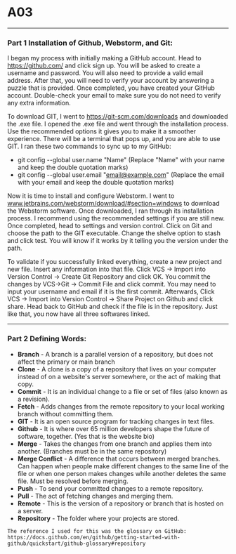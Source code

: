 # A03
***
### Part 1 Installation of Github, Webstorm, and Git:
I began my process with initially making a GitHub account. Head to https://github.com/ and click sign up. You will be asked to create a username and password. You will also need to provide a valid email address. After that, you will need to verify your account by answering a puzzle that is provided. Once completed, you have created your GitHub account. Double-check your email to make sure you do not need to verify any extra information.

To download GIT, I went to https://git-scm.com/downloads and downloaded the .exe file. I opened the .exe file and went through the installation process. Use the recommended options it gives you to make it a smoother experience. There will be a terminal that pops up, and you are able to use GIT. I ran these two commands to sync up to my GitHub: 
* git config --global user.name "Name" (Replace "Name" with your name and keep the double quotation marks)
* git config --global user.email "email@example.com" (Replace the email with your email and keep the double quotation marks)

Now it is time to install and configure Webstorm. I went to www.jetbrains.com/webstorm/download/#section=windows to download the Webstorm software. Once downloaded, I ran through its installation process. I recommend using the recommended settings if you are still new. Once completed, head to settings and version control. Click on Git and choose the path to the GIT executable. Change the shelve option to stash and click test. You will know if it works by it telling you the version under the path.

To validate if you successfully linked everything, create a new project and new file. Insert any information into that file. Click VCS -> Import into Version Control -> Create Git Repository and click OK. You commit the changes by VCS->Git -> Commit File and click commit. You may need to input your username and email if it is the first commit. Afterwards, Click VCS -> Import into Version Control -> Share Project on Github and click share. Head back to GitHub and check if the file is in the repository. Just like that, you now have all three softwares linked.

***
### Part 2 Defining Words:

* **Branch** - A branch is a parallel version of a repository, but does not affect the primary or main branch
* **Clone** - A clone is a copy of a repository that lives on your computer instead of on a website's server somewhere, or the act of making that copy.
* **Commit** - It is an individual change to a file or set of files (also known as a revision).
* **Fetch** - Adds changes from the remote repository to your local working branch without committing them.
* **GIT** - It is an open source program for tracking changes in text files.
* **Github** - It is where over 65 million developers shape the future of software, together. (Yes that is the website bio)
* **Merge** - Takes the changes from one branch and applies them into another. (Branches must be in the same repository)
* **Merge Conflict** - A difference that occurs between merged branches. Can happen when people make different changes to the same line of the file or when one person makes changes while another deletes the same file. Must be resolved before merging.
* **Push** - To send your committed changes to a remote repository.
* **Pull** - The act of fetching changes and merging them.
* **Remote** - This is the version of a repository or branch that is hosted on a server.
* **Repository** - The folder where your projects are stored.
```
The reference I used for this was the glossary on GitHub: https://docs.github.com/en/github/getting-started-with-github/quickstart/github-glossary#repository
```